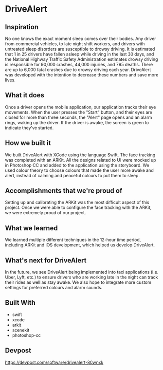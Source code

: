 # DriveAlert

## Inspiration 
No one knows the exact moment sleep comes over their bodies. Any driver from commercial vehicles, to late night shift workers, and drivers with untreated sleep disorders are susceptible to drowsy driving. It is estimated that 1 in 25 drivers have fallen asleep while driving in the last 30 days, and the National Highway Traffic Safety Administration estimates drowsy driving is responsible for 90,000 crashes, 44,000 injuries, and 795 deaths. There are up to 6,000 fatal crashes due to drowsy driving each year. DriveAlert was developed with the intention to decrease these numbers and save more lives.

## What it does  
Once a driver opens the mobile application, our application tracks their eye movements. When the user presses the "Start" button, and their eyes are closed for more than three seconds, the "Alert" page opens and an alarm rings, waking up the driver. If the driver is awake, the screen is green to indicate they've started.

## How we built it  
We built DriveAlert with XCode using the language Swift. The face tracking was completed with an ARKit. All the designs related to UI were mocked up in Photoshop CC and added to the application using the storyboard. We used colour theory to choose colours that made the user more awake and alert, instead of calming and peaceful colours to put them to sleep.

## Accomplishments that we're proud of  
Setting up and calibrating the ARKit was the most difficult aspect of this project. Once we were able to configure the face tracking with the ARKit, we were extremely proud of our project.

## What we learned  
We learned multiple different techniques in the 12-hour time period, including ARKit and iOS development, which helped us develop DriveAlert.

## What's next for DriveAlert  
In the future, we see DriveAlert being implemented into taxi applications (i.e. Uber, Lyft, etc.) to ensure drivers who are working late in the night can track their rides as well as stay awake. We also hope to integrate more custom settings for preferred colours and alarm sounds.

## Built With
- swift
- xcode
- arkit
- scenekit
- photoshop-cc

## Devpost
https://devpost.com/software/drivealert-80wnxk 

